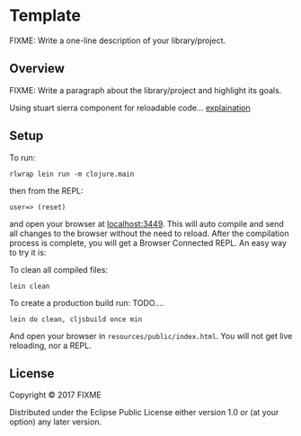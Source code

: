 # Template

FIXME: Write a one-line description of your library/project.

## Overview

FIXME: Write a paragraph about the library/project and highlight its goals.

Using stuart sierra component for reloadable code... [explaination](
http://stackoverflow.com/questions/29070883/how-to-use-stuart-sierras-component-library-in-clojure)


## Setup

To run: 

    rlwrap lein run -m clojure.main

then from the REPL: 

    user=> (reset)

and open your browser at [localhost:3449](http://localhost:3449/).
This will auto compile and send all changes to the browser without the
need to reload. After the compilation process is complete, you will
get a Browser Connected REPL. An easy way to try it is:

To clean all compiled files:

    lein clean

To create a production build run: TODO....

    lein do clean, cljsbuild once min

And open your browser in `resources/public/index.html`. You will not
get live reloading, nor a REPL. 

## License

Copyright © 2017 FIXME

Distributed under the Eclipse Public License either version 1.0 or (at your option) any later version.
